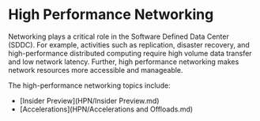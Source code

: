 # High Performance Networking

Networking plays a critical role in the Software Defined Data Center (SDDC). For example, activities such as replication, disaster recovery, and high-performance distributed computing require high volume data transfer and low network latency. Further, high performance networking makes network resources more accessible and manageable.

The high-performance networking topics include:

- [Insider Preview](HPN/Insider Preview.md)
- [Accelerations](HPN/Accelerations and Offloads.md)